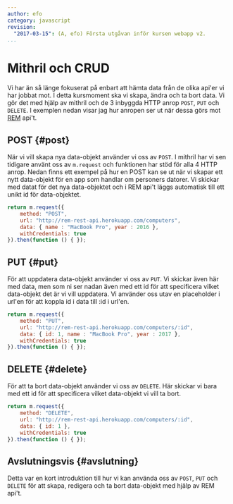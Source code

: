 ```yaml
---
author: efo
category: javascript
revision:
  "2017-03-15": (A, efo) Första utgåvan inför kursen webapp v2.
...
```

Mithril och CRUD
==================================
Vi har än så länge fokuserat på enbart att hämta data från de olika api'er vi har jobbat mot. I detta kursmoment ska vi skapa, ändra och ta bort data. Vi gör det med hjälp av mithril och de 3 inbyggda HTTP anrop `POST`, `PUT` och `DELETE`. I exemplen nedan visar jag hur anropen ser ut när dessa görs mot [REM](http://rem-rest-api.herokuapp.com/) api't.



<!--more-->



POST {#post}
--------------------------------------
När vi vill skapa nya data-objekt använder vi oss av `POST`. I mithril har vi sen tidigare använt oss av `m.request` och funktionen har stöd för alla 4 HTTP anrop. Nedan finns ett exempel på hur en POST kan se ut när vi skapar ett nytt data-objekt för en app som handlar om personers datorer. Vi skickar med datat för det nya data-objektet och i REM api't läggs automatisk till ett unikt id för data-objektet.

```javascript
return m.request({
    method: "POST",
    url: "http://rem-rest-api.herokuapp.com/computers",
    data: { name : "MacBook Pro", year : 2016 },
    withCredentials: true
}).then(function () { });
```



PUT {#put}
--------------------------------------
För att uppdatera data-objekt använder vi oss av `PUT`. Vi skickar även här med data, men som ni ser nadan även med ett id för att specificera vilket data-objekt det är vi vill uppdatera. Vi använder oss utav en placeholder i url'en för att koppla id i data till :id i url'en.

```javascript
return m.request({
    method: "PUT",
    url: "http://rem-rest-api.herokuapp.com/computers/:id",
    data: { id: 1, name : "MacBook Pro", year : 2017 },
    withCredentials: true
}).then(function () { });
```



DELETE {#delete}
--------------------------------------
För att ta bort data-objekt använder vi oss av `DELETE`. Här skickar vi bara med ett id för att specificera vilket data-objekt vi vill ta bort.

```javascript
return m.request({
    method: "DELETE",
    url: "http://rem-rest-api.herokuapp.com/computers/:id",
    data: { id: 1 },
    withCredentials: true
}).then(function () { });
```



Avslutningsvis {#avslutning}
--------------------------------------

Detta var en kort introduktion till hur vi kan använda oss av `POST`, `PUT` och `DELETE` för att skapa, redigera och ta bort data-objekt med hjälp av REM api't.
